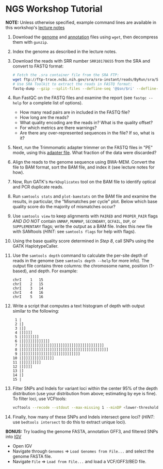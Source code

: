 NGS Workshop Tutorial
=====================

**NOTE:** Unless otherwise specified, example command lines are available in this workshop's [lecture notes](https://github.com/bredeson/pfb2019/blob/master/workshops/NGS/bio_info_formats.pdf) 

1. Download the [genome](https://github.com/bredeson/pfb2019/blob/master/workshops/NGS/data/Scerevisiae.fasta.gz) and [annotation](https://github.com/bredeson/pfb2019/blob/master/workshops/NGS/data/Scerevisiae.gff3.gz) files using `wget`, then decompress them with `gunzip`.

2. Index the genome as described in the lecture notes.

3. Download the reads with SRR number `SRR10178655` from the SRA and convert to FASTQ format:
   ```bash
   # Fetch the .sra container file from the SRA FTP:
   wget ftp://ftp-trace.ncbi.nih.gov/sra/sra-instant/reads/ByRun/sra/SRR/SRR101/SRR10178655/SRR10178655.sra
   # Use SRA Toolkit to extract the reads in FASTQ format:
   fastq-dump --gzip --split-files --defline-seq '@$sn/$ri' --defline-qual '+' SRR10178655.sra
   ```

4. Run FastQC on the FASTQ files and examine the report (see `fastqc --help` for a complete list of options).
   - How many read pairs are in included in the FASTQ file?
   - How long are the reads?
   - What quality encoding are the reads in? What is the quality offset?
   - For which metrics are there warnings?
   - Are there any over-represented sequences in the file? If so, what is it?

5. Next, run the Trimmomatic adapter trimmer on the FASTQ files in "PE" mode, using this [adapter file](https://github.com/bredeson/pfb2019/blob/master/workshops/NGS/data/adapters.fa). What fraction of the data were discarded?

6. Align the reads to the genome sequence using BWA-MEM. Convert the file to BAM format, sort the BAM file, and index it (see lecture notes for how).

7. Now, Run GATK's `MarkDuplicates` tool on the BAM file to identify optical and PCR duplicate reads.

8. Run `samtools stats` and `plot-bamstats` on the BAM file and examine the results, in particular, the "Mismatches per cycle" plot. Below which base quality score do the majority of mismatches occur?

9. Use `samtools view` to keep alignments with `PAIRED` and `PROPER_PAIR` flags *AND DO NOT* contain `UNMAP`, `MUNMAP`, `SECONDARY`, `QCFAIL`, `DUP`, or `SUPPLEMENTARY` flags; write the output as a BAM file. Index this new file with SAMtools (*HINT*: see `samtools flags` for help with flags).

10. Using the base quality score determined in *Step 8*, call SNPs using the GATK HaplotypeCaller.

11. Use the `samtools depth` command to calculate the per-site depth of reads in the genome (see `samtools depth --help` for more info). The output file contains three columns: the chromosome name, position (1-based), and depth. For example:
    ```
    chrI	1	15
    chrI	2	15
    chrI	3	14
    chrI	4	16
    chrI	5	16
    ```
    
12. Write a script that computes a text histogram of depth with output similar to the following:
    ```
     1 |                                        
     2 |]                                       
     3 |]]                                      
     4 |]]]]]                                   
     5 |]]]]]]]]                                
     6 |]]]]]]]]]]]]]                           
     7 |]]]]]]]]]]]]]]]]]]]]]]]]]]]]]]]]]]]]]]  
     8 |]]]]]]]]]]]]]]]]]]]]]]]]]]]]]]]]]]]]]]]]
     9 |]]]]]]]]]]]]]]]]]]]]]]]]]]]             
    10 |]]]]]]]]]]]]]]]                         
    11 |]]]]]]]]]                               
    12 |]]]]]                                   
    13 |]                                       
    14 |]                                       
    15 |                                        
    ```

13. Filter SNPs and Indels for variant loci within the center 95% of the depth distribution (use your distribution from above; estimating by eye is fine). To filter loci, use VCFtools:
    ```bash
    vcftools --recode --stdout --max-missing 1 --minDP <lower-threshold> --maxDP <upper-threshold> --vcf <your.vcf> >your.filtered.vcf

14. Finally, how many of these SNPs and Indels intersect gene loci? (*HINT*: use `bedtools intersect` to do this to extract unique loci).

**BONUS:** Try loading the genome FASTA, annotation GFF3, and filtered SNPs into [IGV](https://software.broadinstitute.org/software/igv)
   - Open IGV
   - Navigate through `Genomes` => `Load Genomes from File...` and select the genome FASTA file.
   - Navigate `File` => `Load from File...` and load a VCF/GFF3/BED file.

